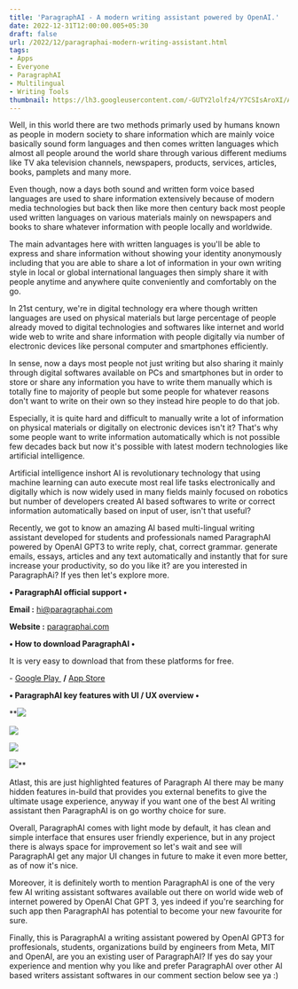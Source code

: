 ```yaml
---
title: 'ParagraphAI - A modern writing assistant powered by OpenAI.'
date: 2022-12-31T12:00:00.005+05:30
draft: false
url: /2022/12/paragraphai-modern-writing-assistant.html
tags: 
- Apps
- Everyone
- ParagraphAI
- Multilingual
- Writing Tools
thumbnail: https://lh3.googleusercontent.com/-GUTY2lolfz4/Y7CSIsAroXI/AAAAAAAAQFs/Nb1CYevU6BA-JkFvR1XoSaJkkfJqcLA2ACNcBGAsYHQ/s1600/1672516124824109-0.png
---
```


  

Well, in this world there are two methods primarly used by humans known as people in modern society to share information which are mainly voice basically sound form languages and then comes written languages which almost all people around the world share through various different mediums like TV aka television channels, newspapers, products, services, articles, books, pamplets and many more.

  

Even though, now a days both sound and written form voice based languages are used to share information extensively because of modern media technologies but back then like more then century back most people used written languages on various materials mainly on newspapers and books to share whatever information with people locally and worldwide.

  

The main advantages here with written languages is you'll be able to express and share information without showing your identity anonymously including that you are able to share a lot of information in your own writing style in local or global international languages then simply share it with people anytime and anywhere quite conveniently and comfortably on the go.

  

In 21st century, we're in digital technology era where though written languages are used on physical materials but large percentage of people already moved to digital technologies and softwares like internet and world wide web to write and share information with people digitally via number of electronic devices like personal computer and smartphones efficiently.

  

In sense, now a days most people not just writing but also sharing it mainly through digital softwares available on PCs and smartphones but in order to store or share any information you have to write them manually which is totally fine to majority of people but some people for whatever reasons don't want to write on their own so they instead hire people to do that job.

  

Especially, it is quite hard and difficult to manually write a lot of information on physical materials or digitally on electronic devices isn't it? That's why some people want to write information automatically which is not possible few decades back but now it's possible with latest modern technologies like artificial intelligence.

  

Artificial intelligence inshort AI is revolutionary technology that using machine learning can auto execute most real life tasks electronically and digitally which is now widely used in many fields mainly focused on robotics but number of developers created AI based softwares to write or correct information automatically based on input of user, isn't that useful?

  

Recently, we got to know an amazing AI based multi-lingual writing assistant developed for students and professionals named ParagraphAI powered by OpenAI GPT3 to write reply, chat, correct grammar. generate emails, essays, articles and any text automatically and instantly that for sure increase your productivity, so do you like it? are you interested in ParagraphAi? If yes then let's explore more.

  

**• ParagraphAI official support •**

**Email :** [hi@paragraphai.com](mailto:hi@paragraphai.com)

**Website :** [paragraphai.com](mailto:paragraphai.com)

**• How to download ParagraphAI •**

It is very easy to download that from these platforms for free.

  

\- [Google Play ](https://play.google.com/store/apps/details?id=com.paragraphai.paragraphai) **/** [App Store](https://apps.apple.com/ca/app/paragraphai-chatgpt-writing/id1638350379)

**• ParagraphAI key features with UI / UX overview •**

 **![](https://lh3.googleusercontent.com/-a76cGtPkERo/Y7ENMq8T7lI/AAAAAAAAQGA/Tl0r4nAQ4EERahLquiBnnq9bd-ufJiKpwCNcBGAsYHQ/s1600/1672547630530286-0.png) 

 ![](https://lh3.googleusercontent.com/-GwchtdH2XCg/Y7ENLtsVLoI/AAAAAAAAQF8/t6lusmtPuRQzfDTBp0IWABpKe_sryufEwCNcBGAsYHQ/s1600/1672547626838489-1.png) 

 ![](https://lh3.googleusercontent.com/-MyQPopjpBWg/Y7ENKx89eOI/AAAAAAAAQF4/dyj4sWIuk_I-lqcl87cwwGlOR87P_K8GQCNcBGAsYHQ/s1600/1672547623089650-2.png) 

 ![](https://lh3.googleusercontent.com/-muUs10bn6EI/Y7ENJ_9HWQI/AAAAAAAAQF0/9tPVuxvvp5sjj9wJnp6Pt8LRvb-7SNtawCNcBGAsYHQ/s1600/1672547618533326-3.png)** 

Atlast, this are just highlighted features of Paragraph AI there may be many hidden features in-build that provides you external benefits to give the ultimate usage experience, anyway if you want one of the best AI writing assistant then ParagraphAI is on go worthy choice for sure.

  

Overall, ParagraphAI comes with light mode by default, it has clean and simple interface that ensures user friendly experience, but in any project there is always space for improvement so let's wait and see will ParagraphAI get any major UI changes in future to make it even more better, as of now it's nice.

  

Moreover, it is definitely worth to mention ParagraphAI is one of the very few AI writing assistant softwares available out there on world wide web of internet powered by OpenAI Chat GPT 3, yes indeed if you're searching for such app then ParagraphAI has potential to become your new favourite for sure.

  

Finally, this is ParagraphAI a writing assistant powered by OpenAI GPT3 for proffesionals, students, organizations build by engineers from Meta, MIT and OpenAI, are you an existing user of ParagraphAI? If yes do say your experience and mention why you like and prefer ParagraphAI over other AI based writers assistant softwares in our comment section below see ya :)